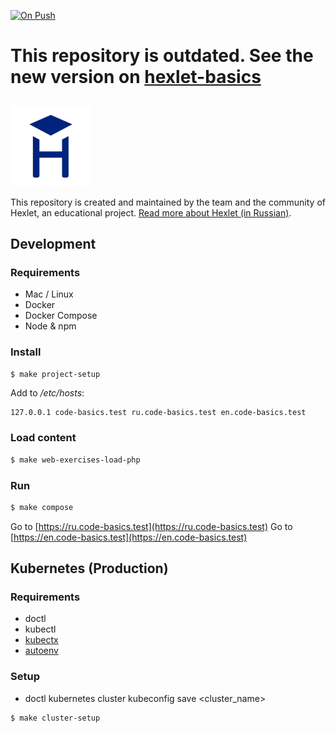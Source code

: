 [![On Push](https://github.com/hexlet-basics/hexlet_basics/workflows/On%20Push/badge.svg?branch=master)](https://github.com/hexlet-basics/hexlet_basics/actions)

# This repository is outdated. See the new version on [hexlet-basics](https://github.com/hexlet-basics/hexlet-basics)

##
[![Hexlet Ltd. logo](https://raw.githubusercontent.com/Hexlet/hexletguides.github.io/master/images/hexlet_logo128.png)](https://ru.hexlet.io/pages/about?utm_source=github&utm_medium=link&utm_campaign=hexlet-basics)

This repository is created and maintained by the team and the community of Hexlet, an educational project. [Read more about Hexlet (in Russian)](https://ru.hexlet.io/pages/about?utm_source=github&utm_medium=link&utm_campaign=hexlet-basics).
##

## Development

### Requirements

* Mac / Linux
* Docker
* Docker Compose
* Node & npm

### Install

```sh
$ make project-setup
```

Add to _/etc/hosts_:

    127.0.0.1 code-basics.test ru.code-basics.test en.code-basics.test

### Load content

```sh
$ make web-exercises-load-php
```

### Run

```sh
$ make compose
```

Go to [https://ru.code-basics.test](https://ru.code-basics.test)
Go to [https://en.code-basics.test](https://en.code-basics.test)


## Kubernetes (Production)

### Requirements

* doctl
* kubectl
* [kubectx](https://github.com/ahmetb/kubectx)
* [autoenv](https://github.com/inishchith/autoenv)

### Setup

* doctl kubernetes cluster kubeconfig save <cluster_name>

```sh
$ make cluster-setup
```
